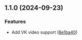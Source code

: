 ## 1.1.0 (2024-09-23)

### Features

* Add VK video support ([8e1ba40](https://github.com/morevm/vue-cool-lightbox/commit/8e1ba400922abd0f8c8f94cccf61947a2d51f30a))
